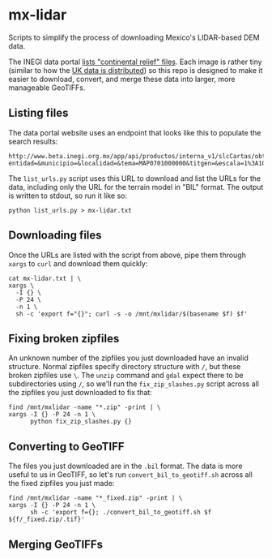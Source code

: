 # mx-lidar

Scripts to simplify the process of downloading Mexico's LIDAR-based DEM data.

The INEGI data portal [lists "continental relief" files](http://en.www.inegi.org.mx/temas/mapas/relieve/continental/). Each image is rather tiny (similar to how the [UK data is distributed](https://github.com/iandees/uk-lidar)) so this repo is designed to make it easier to download, convert, and merge these data into larger, more manageable GeoTIFFs.

## Listing files

The data portal website uses an endpoint that looks like this to populate the search results:

```
http://www.beta.inegi.org.mx/app/api/productos/interna_v1/slcCartas/obtenCartas?entidad=&municipio=&localidad=&tema=MAP0701000000&titgen=&escala=1%3A10+000&edicion=&formato=&buscar=&adv=false&rango=&tipoB=2&orden=4&pagina=1&tamano=100&ordenDesc=true
```

The `list_urls.py` script uses this URL to download and list the URLs for the data, including only the URL for the terrain model in "BIL" format. The output is written to stdout, so run it like so:

```
python list_urls.py > mx-lidar.txt
```

## Downloading files

Once the URLs are listed with the script from above, pipe them through `xargs` to `curl` and download them quickly:

```
cat mx-lidar.txt | \
xargs \
  -I {} \
  -P 24 \
  -n 1 \
  sh -c 'export f="{}"; curl -s -o /mnt/mxlidar/$(basename $f) $f'
```

## Fixing broken zipfiles

An unknown number of the zipfiles you just downloaded have an invalid structure. Normal zipfiles specify directory structure with `/`, but these broken zipfiles use `\`. The `unzip` command and `gdal` expect there to be subdirectories using `/`, so we'll run the `fix_zip_slashes.py` script across all the zipfiles you just downloaded to fix that:

```
find /mnt/mxlidar -name "*.zip" -print | \
xargs -I {} -P 24 -n 1 \
      python fix_zip_slashes.py {}
```

## Converting to GeoTIFF

The files you just downloaded are in the `.bil` format. The data is more useful to us in GeoTIFF, so let's run `convert_bil_to_geotiff.sh` across all the fixed zipfiles you just made:

```
find /mnt/mxlidar -name "*_fixed.zip" -print | \
xargs -I {} -P 24 -n 1 \
      sh -c 'export f={}; ./convert_bil_to_geotiff.sh $f ${f/_fixed.zip/.tif}'
```

## Merging GeoTIFFs
